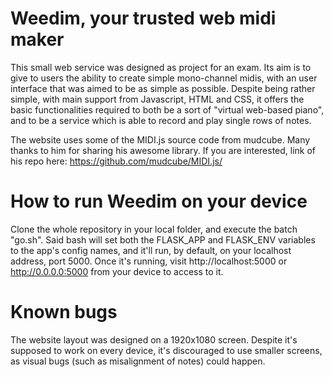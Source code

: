 # Weedim, your trusted web midi maker

This small web service was designed as project for an exam.
Its aim is to give to users the ability to create simple mono-channel midis, with an user interface that was aimed to be as
simple as possible.
Despite being rather simple, with main support from Javascript, HTML and CSS, it offers the basic functionalities required
to both be a sort of "virtual web-based piano", and to be a service which is able to record and play single rows of notes.

The website uses some of the MIDI.js source code from mudcube. Many thanks to him for sharing his awesome library.
If you are interested, link of his repo here: https://github.com/mudcube/MIDI.js/

# How to run Weedim on your device

Clone the whole repository in your local folder, and execute the batch "go.sh".
Said bash will set both the FLASK_APP and FLASK_ENV variables to the app's config names, and it'll run, by default, on
your localhost address, port 5000.
Once it's running, visit http://localhost:5000 or http://0.0.0.0:5000 from your device to access to it.

# Known bugs

The website layout was designed on a 1920x1080 screen. Despite it's supposed to work on every device, it's discouraged to use
smaller screens, as visual bugs (such as misalignment of notes) could happen.
